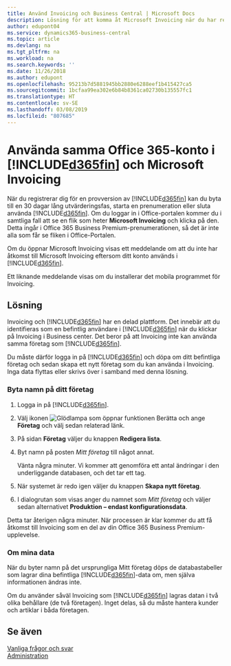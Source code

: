 ```yaml
---
title: Använd Invoicing och Business Central | Microsoft Docs
description: Lösning för att komma åt Microsoft Invoicing när du har registrerat dig för Dynamics 365 Business Central.
author: edupont04
ms.service: dynamics365-business-central
ms.topic: article
ms.devlang: na
ms.tgt_pltfrm: na
ms.workload: na
ms.search.keywords: ''
ms.date: 11/26/2018
ms.author: edupont
ms.openlocfilehash: 95213b7d5881945bb2880e6288eef1b415427ca5
ms.sourcegitcommit: 1bcfaa99ea302e6b84b8361ca02730b135557fc1
ms.translationtype: HT
ms.contentlocale: sv-SE
ms.lasthandoff: 03/08/2019
ms.locfileid: "807685"
---
```

# <a name="using-the-same-office-365-account-in-included365finincludesd365finlongmdmd-and-microsoft-invoicing"></a>Använda samma Office 365-konto i [!INCLUDE[d365fin](includes/d365fin_long_md.md)] och Microsoft Invoicing
När du registrerar dig för en provversion av [!INCLUDE[d365fin](includes/d365fin_md.md)] kan du byta till en 30 dagar lång utvärderingsfas, starta en prenumeration eller sluta använda [!INCLUDE[d365fin](includes/d365fin_md.md)]. Om du loggar in i Office-portalen kommer du i samtliga fall att se en flik som heter **Microsoft Invoicing** och klicka på den. Detta ingår i Office 365 Business Premium-prenumerationen, så det är inte alla som får se fliken i Office-Portalen.  

Om du öppnar Microsoft Invoicing visas ett meddelande om att du inte har åtkomst till Microsoft Invoicing eftersom ditt konto används i [!INCLUDE[d365fin](includes/d365fin_md.md)].  

Ett liknande meddelande visas om du installerar det mobila programmet för Invoicing.  

## <a name="workaround"></a>Lösning
Invoicing och [!INCLUDE[d365fin](includes/d365fin_md.md)] har en delad plattform. Det innebär att du identifieras som en befintlig användare i [!INCLUDE[d365fin](includes/d365fin_md.md)] när du klickar på Invoicing i Business center. Det beror på att Invoicing inte kan använda samma företag som [!INCLUDE[d365fin](includes/d365fin_md.md)].  

Du måste därför logga in på [!INCLUDE[d365fin](includes/d365fin_md.md)] och döpa om ditt befintliga företag och sedan skapa ett nytt företag som du kan använda i Invoicing. Inga data flyttas eller skrivs över i samband med denna lösning.

### <a name="to-rename-your-company"></a>Byta namn på ditt företag
1.  Logga in på [!INCLUDE[d365fin](includes/d365fin_md.md)].  
2.  Välj ikonen ![Glödlampa som öppnar funktionen Berätta](media/ui-search/search_small.png "Glödlampa som öppnar funktionen Berätta") och ange **Företag** och välj sedan relaterad länk.  
3.  På sidan **Företag** väljer du knappen **Redigera lista**.  
4.  Byt namn på posten *Mitt företag* till något annat.  

    Vänta några minuter. Vi kommer att genomföra ett antal ändringar i den underliggande databasen, och det tar ett tag.
5.  När systemet är redo igen väljer du knappen **Skapa nytt företag**.  
6.  I dialogrutan som visas anger du namnet som *Mitt företag* och väljer sedan alternativet **Produktion – endast konfigurationsdata**.  

Detta tar återigen några minuter. När processen är klar kommer du att få åtkomst till Invoicing som en del av din Office 365 Business Premium-upplevelse.  

### <a name="what-about-my-data"></a>Om mina data
När du byter namn på det ursprungliga Mitt företag döps de databastabeller som lagrar dina befintliga [!INCLUDE[d365fin](includes/d365fin_md.md)]-data om, men själva informationen ändras inte.  

Om du använder såväl Invoicing som [!INCLUDE[d365fin](includes/d365fin_md.md)] lagras datan i två olika behållare (de två företagen). Inget delas, så du måste hantera kunder och artiklar i båda företagen.  

## <a name="see-also"></a>Se även
[Vanliga frågor och svar](across-faq.md)  
[Administration](admin-setup-and-administration.md)  
